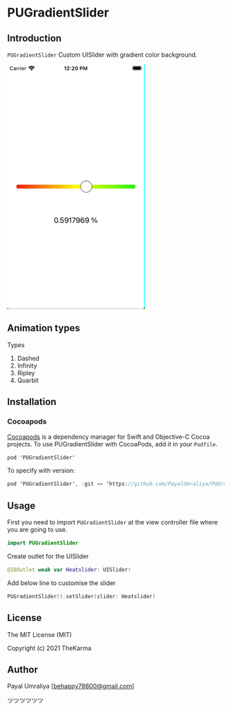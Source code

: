 # PUGradientSlider

## Introduction

`PUGradientSlider` Custom UISlider with gradient color background.

![Output](https://github.com/PayalUmraliya/PUGradientSlider/blob/main/output.gif)

## Animation types

Types                   

1. Dashed 
2. Infinity
3. Ripley
4. Quarbit

## Installation

### Cocoapods

[Cocoapods](https://cocoapods.org/#install) is a dependency manager for Swift and Objective-C Cocoa projects. To use PUGradientSlider with CocoaPods, add it in your `Podfile`.

```swift
pod 'PUGradientSlider'
```

To specify with version:

```swift
pod 'PUGradientSlider', :git => 'https://github.com/PayalUmraliya/PUGradientSlider.git', :branch => '1.0.1'
```

## Usage

First you need to import `PUGradientSlider` at the view controller file where you are going to use.

```swift
import PUGradientSlider
```
Create outlet for the UISlider

```swift
@IBOutlet weak var Heatslider: UISlider!
```
Add below line to customise the slider

```swift
PUGradientSlider().setSlider(slider: Heatslider)
```

###

## License

The MIT License (MIT)

Copyright (c) 2021 TheKarma


## Author

Payal Umraliya [behappy78600@gmail.com] 

ツツツツツツ
